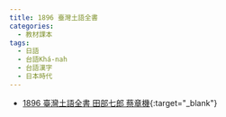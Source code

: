 ```yaml
---
title: 1896 臺灣土語全書
categories: 
  - 教材課本
tags:
  - 日語
  - 台語Khá-nah
  - 台語漢字
  - 日本時代
---
```


- [1896 臺灣土語全書 田部七郎 蔡章機](https://kiek.taigi.info/1896TaioanThoogiChoansu/){:target="_blank"}
